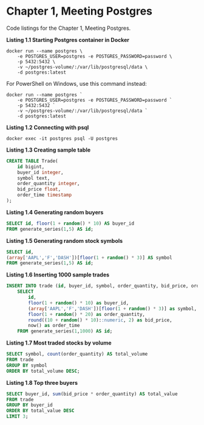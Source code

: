 # Chapter 1, Meeting Postgres

Code listings for the Chapter 1, Meeting Postgres.

**Listing 1.1 Starting Postgres container in Docker**
```shell
docker run --name postgres \
    -e POSTGRES_USER=postgres -e POSTGRES_PASSWORD=password \
    -p 5432:5432 \
    -v ~/postgres-volume/:/var/lib/postgresql/data \
    -d postgres:latest
```

For PowerShell on Windows, use this command instead:
```shell
docker run --name postgres `
    -e POSTGRES_USER=postgres -e POSTGRES_PASSWORD=password `
    -p 5432:5432 `
    -v ~/postgres-volume/:/var/lib/postgresql/data `
    -d postgres:latest
```

**Listing 1.2 Connecting with psql**
```shell
docker exec -it postgres psql -U postgres
```

**Listing 1.3 Creating sample table**
```sql
CREATE TABLE Trade(
    id bigint,
    buyer_id integer,
    symbol text,
    order_quantity integer,
    bid_price float,
    order_time timestamp
);
```

**Listing 1.4 Generating random buyers**
```sql
SELECT id, floor(1 + random() * 10) AS buyer_id 
FROM generate_series(1,5) AS id;
```

**Listing 1.5 Generating random stock symbols**
```sql
SELECT id, 
(array['AAPL','F','DASH'])[floor(1 + random() * 3)] AS symbol 
FROM generate_series(1,5) AS id;
```

**Listing 1.6 Inserting 1000 sample trades**
```sql
INSERT INTO trade (id, buyer_id, symbol, order_quantity, bid_price, order_time)
    SELECT
        id,
        floor(1 + random() * 10) as buyer_id,
        (array['AAPL','F','DASH'])[floor(1 + random() * 3)] as symbol,
        floor(1 + random() * 20) as order_quantity,
        round((10 + random() * 10)::numeric, 2) as bid_price,
        now() as order_time
    FROM generate_series(1,1000) AS id;
```

**Listing 1.7 Most traded stocks by volume**
```sql
SELECT symbol, count(order_quantity) AS total_volume
FROM trade
GROUP BY symbol
ORDER BY total_volume DESC;
```

**Listing 1.8 Top three buyers**
```sql
SELECT buyer_id, sum(bid_price * order_quantity) AS total_value
FROM trade
GROUP BY buyer_id
ORDER BY total_value DESC
LIMIT 3;
```
